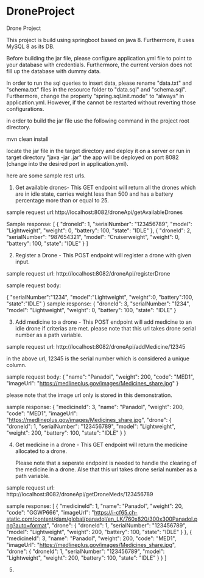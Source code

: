 # DroneProject
Drone Project

This project is build using springboot based on java 8. Furthermore, it uses MySQL 8 as its DB.

Before building the jar file, please configure application.yml file to point to your database with credentials. 
Furthermore, the current version does not fill up the database with dummy data. 

In order to run the sql queries to insert data, please rename "data.txt" and "schema.txt" files in the resource folder to "data.sql" and "schema.sql". 
Furthermore, change the property "spring.sql.init.mode" to "always" in application.yml. However, if the cannot be restarted without reverting those configurations.

in order to build the jar file use the following command in the project root directory.

mvn clean install

locate the jar file in the target directory and deploy it on a server or run in target directory "java -jar <enter jar name here>.jar"
the app will be deployed on port 8082 (change into the desired port in application.yml).

here are some sample rest urls.
	
 1) Get available drones- This GET endpoint will return all the drones which are in idle state, carries weight less than 500 and has a battery percentage more than or equal to 25.
  
  sample request url:http://localhost:8082/droneApi/getAvailableDrones
	
  Sample response: 
  [
	{
		"droneId": 1,
		"serialNumber": "123456789",
		"model": "Lightweight",
		"weight": 0,
		"battery": 100,
		"state": "IDLE"
	},
	{
		"droneId": 2,
		"serialNumber": "987654321",
		"model": "Cruiserweight",
		"weight": 0,
		"battery": 100,
		"state": "IDLE"
	}
  ]
	
	
  2) Register a Drone - This POST endpoint will register a drone with given input.
  
  sample request url: http://localhost:8082/droneApi/registerDrone
	
  sample request body: 
	
  {
	"serialNumber":"1234",
	"model":"Lightweight",
	"weight":0,
	"battery":100,
	"state":"IDLE"
  }
  sample response: 
  {
	"droneId": 3,
	"serialNumber": "1234",
	"model": "Lightweight",
	"weight": 0,
	"battery": 100,
	"state": "IDLE"
  }
 
3) Add medicine to a drone - This POST endpoint will add medicine to an idle drone if criterias are met.
	please note that this url takes drone serial number as a path variable.

sample request url: http://localhost:8082/droneApi/addMedicine/12345
	
in the above url, 12345 is the serial number which is considered a unique column.

	
sample request body: {
	"name": "Panadol",
	"weight": 200,
	"code": "MED1",
	"imageUrl": "https://medlineplus.gov/images/Medicines_share.jpg"
}
	
please note that the image url only is stored in this demonstration.
	
	
sample response: {
	"medicineId": 3,
	"name": "Panadol",
	"weight": 200,
	"code": "MED1",
	"imageUrl": "https://medlineplus.gov/images/Medicines_share.jpg",
	"drone": {
		"droneId": 1,
		"serialNumber": "123456789",
		"model": "Lightweight",
		"weight": 200,
		"battery": 100,
		"state": "IDLE"
	}
}
	
4) Get medicine in a drone - This GET endpoint will return the medicine allocated to a drone.
	
	Please note that a seperate endpoint is needed to handle the clearing of the medicine in a drone. Alse that this url takes drone serial number as a path variable.


	
sample request url: http://localhost:8082/droneApi/getDroneMeds/123456789


sample response: [
	{
		"medicineId": 1,
		"name": "Panadol",
		"weight": 20,
		"code": "GGWP666",
		"imageUrl": "https://i-cf65.ch-static.com/content/dam/global/panadol/en_LK/760x820/300x300Panadol.png?auto=format",
		"drone": {
			"droneId": 1,
			"serialNumber": "123456789",
			"model": "Lightweight",
			"weight": 200,
			"battery": 100,
			"state": "IDLE"
		}
	},
	{
		"medicineId": 3,
		"name": "Panadol",
		"weight": 200,
		"code": "MED1",
		"imageUrl": "https://medlineplus.gov/images/Medicines_share.jpg",
		"drone": {
			"droneId": 1,
			"serialNumber": "123456789",
			"model": "Lightweight",
			"weight": 200,
			"battery": 100,
			"state": "IDLE"
		}
	}
]
	

5) 
  

  

